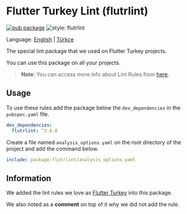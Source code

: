 # Flutter Turkey Lint (flutrlint)

[![pub package][pub_badge]][badge_link]
![style: flutrlint][style_badge]

Language: [English](README.md) | [Türkçe](README-TR.md)

The special lint package that we used on Flutter Turkey projects.

You can use this package on all your projects.

> **Note**: You can access more info about Lint Rules from [here](https://dart-lang.github.io/linter/index.html).

## Usage

To use these rules add the package below the `dev_dependencies` in the `pubspec.yaml` file.

```yaml
dev_dependencies:
  flutrlint: ^3.0.0
```

Create a file named `analysis_options.yaml` on the root directory of the project and add the command below.

```yaml
include: package:flutrlint/analysis_options.yaml
```

## Information

We added the lint rules we love as [Flutter Turkey](https://www.twitter.com/Flutter_Turkiye) into this package.

We also noted as a **comment** on top of it why we did not add the rule.

[pub_badge]: https://img.shields.io/pub/v/flutrlint.svg
[style_badge]: https://img.shields.io/badge/style-flutrlint-blue.svg
[badge_link]: https://github.com/flutterturkey/flutrlint
